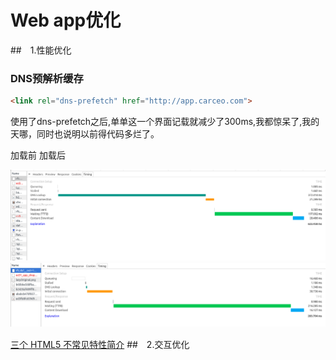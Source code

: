 # Web app优化

##　1.性能优化
### DNS预解析缓存
```html
<link rel="dns-prefetch" href="http://app.carceo.com">
```

使用了dns-prefetch之后,单单这一个界面记载就减少了300ms,我都惊呆了,我的天哪，同时也说明以前得代码多烂了。

加载前 加载后

![Alt text](img/dns-prefetch_before.png "dns-prefetch_before")　![Alt text](img/dns-prefetch_after.png "dns-prefetch_after")　

[三个 HTML5 不常见特性简介](http://yujiangshui.com/three-html5-feature-intro/#toc-1)
##　2.交互优化
